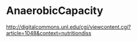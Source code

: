 # AnaerobicCapacity


http://digitalcommons.unl.edu/cgi/viewcontent.cgi?article=1048&context=nutritiondiss
